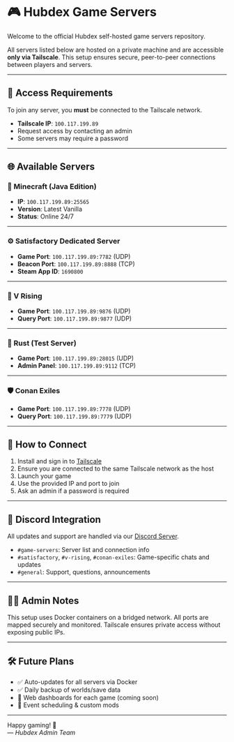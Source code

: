 # 🎮 Hubdex Game Servers

Welcome to the official Hubdex self-hosted game servers repository.

All servers listed below are hosted on a private machine and are accessible **only via Tailscale**. This setup ensures secure, peer-to-peer connections between players and servers.

---

## 🔐 Access Requirements

To join any server, you **must** be connected to the Tailscale network.

- **Tailscale IP**: `100.117.199.89`
- Request access by contacting an admin
- Some servers may require a password

---

## 🌐 Available Servers

### 🧱 Minecraft (Java Edition)
- **IP**: `100.117.199.89:25565`
- **Version**: Latest Vanilla
- **Status**: Online 24/7

---

### ⚙️ Satisfactory Dedicated Server
- **Game Port**: `100.117.199.89:7782` (UDP)
- **Beacon Port**: `100.117.199.89:8888` (TCP)
- **Steam App ID**: `1690800`

---

### 🦇 V Rising
- **Game Port**: `100.117.199.89:9876` (UDP)
- **Query Port**: `100.117.199.89:9877` (UDP)

---

### 🔫 Rust (Test Server)
- **Game Port**: `100.117.199.89:28015` (UDP)
- **Admin Panel**: `100.117.199.89:9112` (TCP)

---

### 🛡️ Conan Exiles
- **Game Port**: `100.117.199.89:7778` (UDP)
- **Query Port**: `100.117.199.89:7779` (UDP)

---

## 🧭 How to Connect

1. Install and sign in to [Tailscale](https://tailscale.com)
2. Ensure you are connected to the same Tailscale network as the host
3. Launch your game
4. Use the provided IP and port to join
5. Ask an admin if a password is required

---

## 📢 Discord Integration

All updates and support are handled via our [Discord Server](https://discord.gg/TfQUXnus).

- `#game-servers`: Server list and connection info
- `#satisfactory`, `#v-rising`, `#conan-exiles`: Game-specific chats and updates
- `#general`: Support, questions, announcements

---

## 🧑‍💻 Admin Notes

This setup uses Docker containers on a bridged network. All ports are mapped securely and monitored. Tailscale ensures private access without exposing public IPs.

---

## 🛠 Future Plans

- ✅ Auto-updates for all servers via Docker
- ✅ Daily backup of worlds/save data
- 🔲 Web dashboards for each game (coming soon)
- 🔲 Event scheduling & custom mods

---

Happy gaming! 🎉  
— *Hubdex Admin Team*
